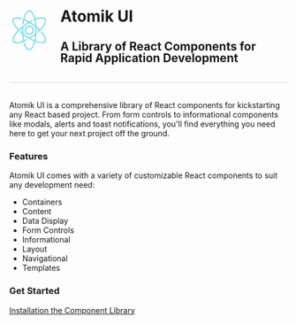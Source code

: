 <div style="display: flex; align-items: center; border-bottom: 1px solid #ddd; padding-bottom: 16px; margin-bottom: 32px;">
  <svg version="1.1" id="Capa_1" xmlns="http://www.w3.org/2000/svg" xmlnsXlink="http://www.w3.org/1999/xlink" x="0px" y="0px" height="120" width="120"
    viewBox="0 0 204.556 204.556" style="enable-background:new 0 0 204.556 204.556;" xmlSpace="preserve">
  <path fill="#80deea" d="M76.918,155.742c-3.587-15.872-5.484-34.36-5.484-53.463c0-5.577,0.164-11.174,0.485-16.631
        c0.108-1.814-1.278-3.372-3.092-3.478c-1.79-0.116-3.372,1.278-3.478,3.092c-0.329,5.588-0.497,11.314-0.497,17.019
        c0,19.584,1.952,38.572,5.646,54.914c0.346,1.527,1.703,2.565,3.207,2.565c0.242,0,0.486-0.027,0.729-0.082
        C76.207,159.276,77.319,157.515,76.918,155.742z"/>
  <path fill="#80deea" d="M102.274,0C85.901,0,72.401,25.699,67.045,67.067c-0.232,1.802,1.039,3.453,2.842,3.686
        c1.801,0.237,3.454-1.039,3.686-2.842C78.248,31.8,90.051,6.581,102.276,6.581c7.494,0,15.157,9.759,21.024,26.774
        c6.33,18.36,9.817,42.837,9.817,68.922c0,26.085-3.487,50.562-9.817,68.922c-5.868,17.015-13.53,26.774-21.024,26.774
        c-8.1,0-16.483-11.619-22.422-31.08c-0.529-1.737-2.367-2.717-4.108-2.186c-1.737,0.531-2.717,2.369-2.186,4.108
        c7.035,23.047,17.234,35.741,28.718,35.741c23.426,0,37.42-52.004,37.42-102.279S125.7,0,102.274,0z"/>
  <path fill="#80deea" d="M185.841,43.302c-7.439-10.54-27.254-10.44-54.361,0.271c-1.691,0.669-2.519,2.581-1.852,4.27
        c0.669,1.691,2.584,2.517,4.27,1.852c23.342-9.226,41.182-10.221,46.565-2.598c7.293,10.334-8.067,36.197-36.523,61.496
        c-1.359,1.207-1.481,3.287-0.273,4.646c0.648,0.732,1.553,1.104,2.459,1.104c0.778,0,1.56-0.275,2.188-0.833
        C180.817,84.613,195.547,57.054,185.841,43.302z"/>
  <path fill="#80deea" d="M137.182,118.67c-1.13-1.425-3.198-1.664-4.623-0.536c-4.016,3.181-8.221,6.323-12.496,9.342
        c-6.207,4.383-12.566,8.501-18.9,12.242c-1.563,0.923-2.084,2.942-1.159,4.507c0.614,1.039,1.71,1.618,2.836,1.618
        c0.568,0,1.145-0.148,1.671-0.459c6.485-3.831,12.995-8.049,19.347-12.532c4.374-3.087,8.677-6.303,12.788-9.559
        C138.07,122.165,138.311,120.095,137.182,118.67z"/>
  <path fill="#80deea" d="M121.167,51.62c-0.802-1.632-2.772-2.301-4.405-1.502c-11.981,5.89-24.115,13.153-36.064,21.586
        c-41.074,28.989-75.489,70.414-61.981,89.552c3.703,5.248,10.484,7.832,19.61,7.832c13.199,0,31.304-5.405,52.098-15.963
        c1.62-0.823,2.266-2.802,1.444-4.424c-0.823-1.62-2.802-2.266-4.424-1.444c-30.582,15.526-56.631,19.722-63.351,10.202
        c-4.321-6.124-0.766-18.01,9.752-32.616c11.349-15.759,29.336-32.722,50.647-47.763c11.667-8.235,23.501-15.319,35.173-21.057
        C121.297,55.223,121.969,53.251,121.167,51.62z"/>
  <path fill="#80deea" d="M63.407,40.102c-22.311-7.156-38.185-6.019-44.691,3.2c-8.588,12.17,1.606,34.801,27.271,60.539
        c0.642,0.645,1.485,0.968,2.33,0.968c0.841,0,1.683-0.321,2.324-0.961c1.287-1.283,1.29-3.367,0.007-4.654
        C28.469,76.952,17.799,56.016,24.094,47.097c4.572-6.482,18.519-6.753,37.303-0.729c1.729,0.558,3.584-0.396,4.139-2.128
        C66.09,42.51,65.137,40.656,63.407,40.102z"/>
  <path fill="#80deea" d="M165.431,107.938c-1.215-1.348-3.299-1.454-4.647-0.237s-1.456,3.297-0.237,4.647
        c17.642,19.548,25.462,37.257,19.917,45.112c-4.321,6.124-16.713,6.757-33.999,1.739c-18.652-5.415-40.66-16.681-61.971-31.722
        c-8.924-6.298-17.328-12.983-24.977-19.867c-1.35-1.213-3.432-1.106-4.647,0.244s-1.108,3.432,0.244,4.647
        c7.842,7.057,16.449,13.906,25.585,20.352c29.459,20.792,63.794,36.214,85.842,36.212c8.692,0,15.478-2.398,19.299-7.811
        C193.569,150.305,186.13,130.871,165.431,107.938z"/>
  <path fill="#80deea" d="M156.664,98.831c-9.656-9.452-20.693-18.579-32.807-27.128c-15.911-11.23-32.466-20.55-47.879-26.953
        c-1.674-0.696-3.604,0.099-4.302,1.777c-0.698,1.679,0.099,3.604,1.777,4.303c14.973,6.219,31.089,15.299,46.609,26.252
        c11.829,8.347,22.595,17.248,32,26.453c0.64,0.626,1.471,0.939,2.302,0.939c0.855,0,1.708-0.331,2.35-0.988
        C157.985,102.187,157.963,100.103,156.664,98.831z"/>
  <path fill="#80deea" d="M102.278,78.386c-13.175,0-23.893,10.718-23.893,23.893s10.718,23.893,23.893,23.893s23.893-10.718,23.893-23.893
        S115.453,78.386,102.278,78.386z M102.278,119.346c-9.411,0-17.067-7.656-17.067-17.067s7.656-17.067,17.067-17.067
        s17.067,7.656,17.067,17.067S111.688,119.346,102.278,119.346z"/>
  </svg>
  <div style="padding-left: 20px; line-height: 1;">
    <h1 id="brand-heading">Atomik UI</h1>
    <h2 id="brand-subheading">A Library of React Components for Rapid Application Development</h2>
  </div>
</div>

Atomik UI is a comprehensive library of React components for kickstarting any React based project. From form controls to informational components like modals, alerts and toast notifications, you'll find everything you need here to get your next project off the ground.

### Features

Atomik UI comes with a variety of customizable React components to suit any development need:

- Containers
- Content
- Data Display
- Form Controls
- Informational
- Layout
- Navigational
- Templates

### Get Started

[Installation the Component Library](https://alaneicker1975.github.io/atomik-ui/#/Getting%20Started/Installation)
